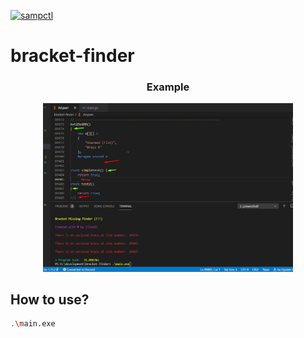 [![sampctl](https://img.shields.io/badge/bracket--finder-2f2f2f.svg?style=for-the-badge)](https://github.com/zile42O)

# bracket-finder
 
<div align="center">
    <h3>Example</h3>
    <img src="/screen1.png" width="400px"</img> 
</div>

##  How to use?
```bash
.\main.exe
```